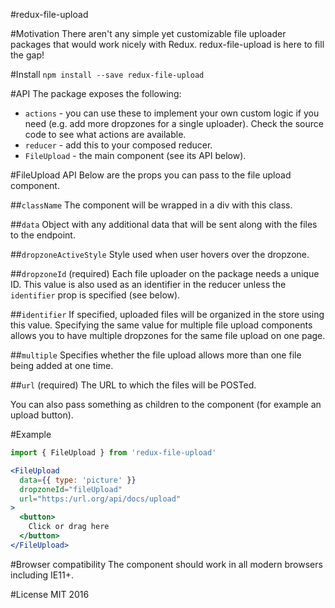 #redux-file-upload

#Motivation
There aren't any simple yet customizable file uploader packages that would work nicely with Redux. redux-file-upload is here to fill the gap!

#Install
`npm install --save redux-file-upload`

#API
The package exposes the following:

- `actions` - you can use these to implement your own custom logic if you need (e.g. add more dropzones for a single uploader). Check the source code to see what actions are available.
- `reducer` - add this to your composed reducer.
- `FileUpload` - the main component (see its API below).

#FileUpload API
Below are the props you can pass to the file upload component.

##`className`
The component will be wrapped in a div with this class.

##`data`
Object with any additional data that will be sent along with the files to the endpoint.

##`dropzoneActiveStyle`
Style used when user hovers over the dropzone.

##`dropzoneId` (required)
Each file uploader on the package needs a unique ID. This value is also used as an identifier in the reducer unless the `identifier` prop is specified (see below).

##`identifier`
If specified, uploaded files will be organized in the store using this value. Specifying the same value for multiple file upload components allows you to have multiple dropzones for the same file upload on one page.

##`multiple`
Specifies whether the file upload allows more than one file being added at one time.

##`url` (required)
The URL to which the files will be POSTed.

You can also pass something as children to the component (for example an upload button).

#Example

```jsx
import { FileUpload } from 'redux-file-upload'

<FileUpload
  data={{ type: 'picture' }}
  dropzoneId="fileUpload"
  url="https:/url.org/api/docs/upload"
>
  <button>
    Click or drag here
  </button>
</FileUpload>
```

#Browser compatibility
The component should work in all modern browsers including IE11+.

#License
MIT 2016
